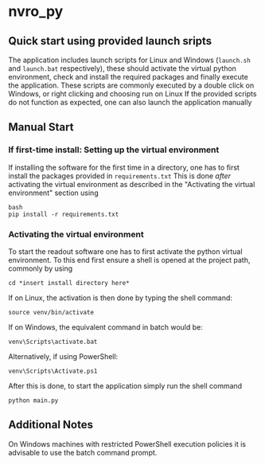 # nvro_py
## Quick start using provided launch sripts
The application includes launch scripts for Linux and Windows (`launch.sh` and `launch.bat` respectively), these should activate the virtual python environment, check and install the required packages and finally execute the application.
These scripts are commonly executed by a double click on Windows, or right clicking and choosing run on Linux
If the provided scripts do not function as expected, one can also launch the application manually
## Manual Start
### If first-time install: Setting up the virtual environment
If installing the software for the first time in a directory, one has to first install the packages provided in `requirements.txt`
This is done *after* activating the virtual environment as described in the "Activating the virtual environment" section using
```
bash
pip install -r requirements.txt
``` 
### Activating the virtual environment
To start the readout software one has to first activate the python virtual environment.
To this end first ensure a shell is opened at the project path, commonly by using 
```
cd *insert install directory here*
```
If on Linux, the activation is then done by typing the shell command:
```
source venv/bin/activate
```
If on Windows, the equivalent command in batch would be:
```
venv\Scripts\activate.bat
```
Alternatively, if using PowerShell:
```
venv\Scripts\Activate.ps1
```
After this is done, to start the application simply run the shell command
```
python main.py
```
## Additional Notes
On Windows machines with restricted PowerShell execution policies it is advisable to use the batch command prompt.